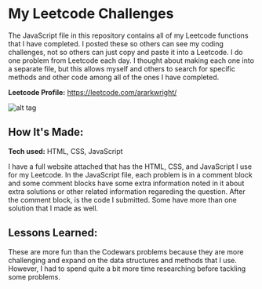 # My Leetcode Challenges
The JavaScript file in this repository contains all of my Leetcode functions that I have completed. I posted these so others can see my coding challenges, not so others can just copy and paste it into a Leetcode. I do one problem from Leetcode each day. I thought about making each one into a separate file, but this allows myself and others to search for specific methods and other code among all of the ones I have completed.

**Leetcode Profile:** https://leetcode.com/ararkwright/

![alt tag](https://leetcode.com/static/images/LeetCode_Sharing.png)

## How It's Made:
**Tech used:** HTML, CSS, JavaScript

I have a full website attached that has the HTML, CSS, and JavaScript I use for my Leetcode. In the JavaScript file, each problem is in a comment block and some comment blocks have some extra information noted in it about extra solutions or other related information regareding the question. After the comment block, is the code I submitted. Some have more than one solution that I made as well.

## Lessons Learned:
These are more fun than the Codewars problems because they are more challenging and expand on the data structures and methods that I use. However, I had to spend quite a bit more time researching before tackling some problems.
